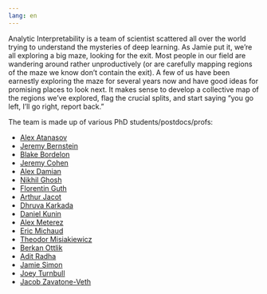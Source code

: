 ```yaml
---
lang: en
---
```


Analytic Interpretability is a team of scientist scattered all over the world trying to understand the mysteries of deep learning. As Jamie put it, we’re all exploring a big maze, looking for the exit. Most people in our field are wandering around rather unproductively (or are carefully mapping regions of the maze we know don’t contain the exit). A few of us have been earnestly exploring the maze for several years now and have good ideas for promising places to look next. It makes sense to develop a collective map of the regions we’ve explored, flag the crucial splits, and start saying “you go left, I’ll go right, report back.”

The team is made up of various PhD students/postdocs/profs:

- [Alex Atanasov](https://abatanasov.com/)
- [Jeremy Bernstein](https://jeremybernste.in/)
- [Blake Bordelon](https://blakebordelon.github.io/)
- [Jeremy Cohen](https://jmcohen.github.io/)
- [Alex Damian](https://web.math.princeton.edu/~ad27/)
- [Nikhil Ghosh](https://nikhil-ghosh-berkeley.github.io/)
- [Florentin Guth](https://florentinguth.github.io/)
- [Arthur Jacot](https://sites.google.com/view/arthurjacot)
- [Dhruva Karkada](https://dkarkada.xyz/)
- [Daniel Kunin](https://daniel-kunin.com/)
- [Alex Meterez](https://alexandrumeterez.github.io/)
- [Eric Michaud](https://ericjmichaud.com/)
- [Theodor Misiakiewicz](https://misiakie.github.io/)
- [Berkan Ottlik](https://berkan.xyz/)
- [Adit Radha](https://aditradha.com/)
- [Jamie Simon](https://james-simon.github.io/)
- [Joey Turnbull](https://www.linkedin.com/in/joey-turnbull/)
- [Jacob Zavatone-Veth](https://jzv.io/)